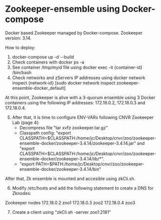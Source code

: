 # Zookeeper-ensemble using Docker-compose
Docker based Zookeeper managed by Docker-compose. Zookeeper version: 3.14.

How to deploy:
1. docker-compose up -d --build
2. Check containers with docker ps -a
3. See container /tmp/myid file using docker exec -it {container-id} /bin/bash
4. Check networks and zServers IP addresses using docker network inspect {network-id} [sudo docker network inspect zookeeper-ensemble-docker_default]

At this point, Zookeeper is alive with a 3-quorum ensemble using 3 Docker containers using the following IP addresses:	172.18.0.2, 172.18.0.3 and 172.18.0.4.

5. After that, it is time to configure ENV-VARs following CNVR Zookeeper Lab (page 4):
	- Decompress file "tar xvfz zookeeper.tar.gz"
	- Classpath config: "export CLASSPATH=$CLASSPATH:/home/jc/Desktop/cnvr/zoo/zookeeper-ensemble-docker/zookeeper-3.4.14/zookeeper-3.4.14.jar" and "export CLASSPATH=$CLASSPATH:/home/jc/Desktop/cnvr/zoo/zookeeper-ensemble-docker/zookeeper-3.4.14/lib/*".
	- "export PATH=$PATH:/home/jc/Desktop/cnvr/zoo/zookeeper-ensemble-docker/zookeeper-3.4.14/bin"

After that, Zk ensemble is mounted and accesible using zkCli.sh.

6. Modify /etc/hosts and add the following statement to create a DNS for Zknodes:

	
Zookeeper nodes
172.18.0.2      zoo1
172.18.0.3      zoo2
172.18.0.4      zoo3

7. Create a client using "zkCli.sh -server zoo1:2181"




